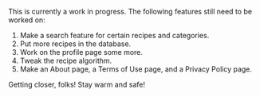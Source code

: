 This is currently a work in progress.  The following features still need to be worked on:

1. Make a search feature for certain recipes and categories.
2. Put more recipes in the database.
3. Work on the profile page some more.
4. Tweak the recipe algorithm.
5. Make an About page, a Terms of Use page, and a Privacy Policy page.

Getting closer, folks!  Stay warm and safe!
